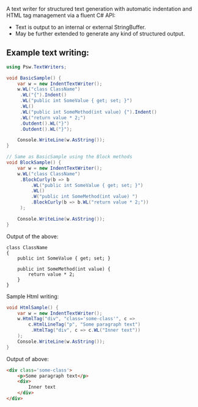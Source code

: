A text writer for structured text generation with automatic indentation and HTML tag management via a fluent C# API:
- Text is output to an internal or external StringBuffer.
- May be further extended to generate any kind of structured output.

## Example text writing:
```csharp
using Psw.TextWriters;

void BasicSample() {
    var w = new IndentTextWriter();
    w.WL("class ClassName")
     .WL("{").Indent()
     .WL("public int SomeValue { get; set; }")
     .WL()
     .WL("public int SomeMethod(int value) {").Indent()
     .WL("return value * 2;")
     .Outdent().WL("}")
     .Outdent().WL("}");

    Console.WriteLine(w.AsString());
}

// Same as BasicSample using the Block methods
void BlockSample() {
    var w = new IndentTextWriter();
    w.WL("class ClassName")
     .BlockCurly(b => b
         .WL("public int SomeValue { get; set; }")
         .WL()
         .W("public int SomeMethod(int value) ")
         .BlockCurly(b => b.WL("return value * 2;"))
     );

    Console.WriteLine(w.AsString());
}

```
Output of the above:
```con
class ClassName
{
    public int SomeValue { get; set; }

    public int SomeMethod(int value) {
        return value * 2;
    }
}
```
Sample Html writing:
```csharp
void HtmlSample() {
    var w = new IndentTextWriter();
    w.HtmlTag("div", "class='some-class'", c =>
        c.HtmlLineTag("p", "Some paragraph text")
         .HtmlTag("div", c => c.WL("Inner text"))
    );
    Console.WriteLine(w.AsString());
}
```
Output of above:
```html
<div class='some-class'>
    <p>Some paragraph text</p>
    <div>
        Inner text
    </div>
</div>
```